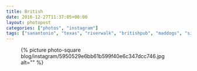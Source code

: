 ```yaml
---
title: British
date: 2016-12-27T11:37:05+00:00
layout: photopost
categories: ["photos", "instagram"]
tags: ["sanantonio", "texas", "riverwalk", "britishpub", "maddogs", "signage"]
---
```


<figure class="photo photo--square">
  {% picture photo-square blog/instagram/5950529e6bb61b599f40e6c347dcc746.jpg alt="" %}
</figure>


